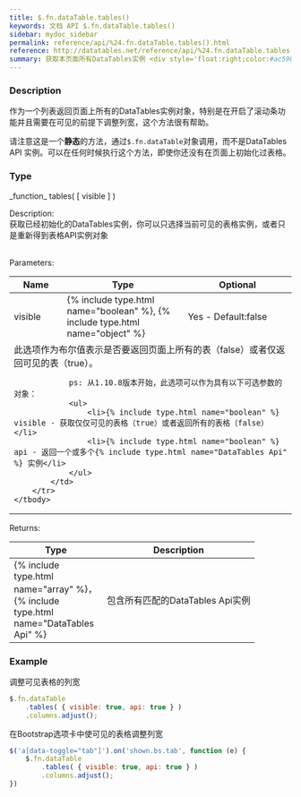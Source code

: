 ```yaml
---
title: $.fn.dataTable.tables()
keywords: 文档 API $.fn.dataTable.tables()
sidebar: mydoc_sidebar
permalink: reference/api/%24.fn.dataTable.tables().html
reference: http://datatables.net/reference/api/%24.fn.dataTable.tables()
summary: 获取本页面所有DataTables实例 <div style='float:right;color:#ac5900;'>从DataTables 1.10版开始支持</div>
---
```


### Description

作为一个列表返回页面上所有的DataTables实例对象，特别是在开启了滚动条功能并且需要在可见的前提下调整列宽，这个方法很有帮助。

请注意这是一个**静态**的方法，通过`$.fn.dataTable`对象调用，而不是DataTables API 实例。可以在任何时候执行这个方法，即使你还没有在页面上初始化过表格。

### Type



<div class="panel panel-default">
   <div class="panel-heading" markdown="span">_function_ tables( [ visible ] )</div>
   <div class="panel-body">
   
Description:
<br>
获取已经初始化的DataTables实例，你可以只选择当前可见的表格实例，或者只是重新得到表格API实例对象
<br>
<br>

Parameters:
<br>
<table>
    <thead>
        <tr>
        <th>Name</th>
        <th>Type</th>
        <th>Optional</th>
        </tr>
    </thead>
    <tbody>
        <tr>
            <td>visible</td>
            <td width="200px">
                {% include type.html name="boolean" %},
                {% include type.html name="object" %}
            </td>
            <td>Yes - Default:false</td>
        </tr>
        <tr>
            <td colspan="3">
                此选项作为布尔值表示是否要返回页面上所有的表（false）或者仅返回可见的表（true）。
            
                ps: 从1.10.8版本开始，此选项可以作为具有以下可选参数的对象：
                <ul>
                    <li>{% include type.html name="boolean" %} visible - 获取仅仅可见的表格（true）或者返回所有的表格（false）</li>
                    <li>{% include type.html name="boolean" %} api - 返回一个或多个{% include type.html name="DataTables Api" %} 实例</li>
                </ul>
            </td>
        </tr>
    </tbody>
</table>



Returns:
<br>

<table>
    <thead>
        <tr>
            <th>Type</th>
            <th>Description</th>
        </tr>
    </thead>
    <tbody>
        <tr>
            <td width="150px">{% include type.html name="array" %}，{% include type.html name="DataTables Api" %}</td>
            <td markdown="span">
                  包含所有匹配的DataTables Api实例
            </td>
        </tr>
    </tbody>
</table>
 
   
   </div>
</div>



### Example

调整可见表格的列宽

```javascript
$.fn.dataTable
    .tables( { visible: true, api: true } )
    .columns.adjust();
```

在Bootstrap选项卡中使可见的表格调整列宽

```javascript
$('a[data-toggle="tab"]').on('shown.bs.tab', function (e) {
    $.fn.dataTable
        .tables( { visible: true, api: true } )
        .columns.adjust();
})
```
